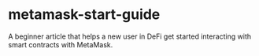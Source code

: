 # metamask-start-guide
A beginner article that helps a new user in DeFi get started interacting with smart contracts with MetaMask.
